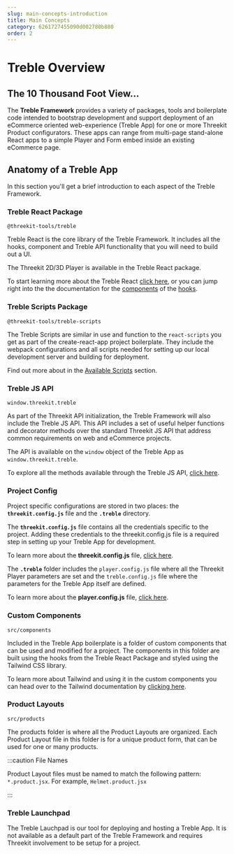 ```yaml
---
slug: main-concepts-introduction
title: Main Concepts
category: 6261727455090d002780b880
order: 2
---
```


# Treble Overview

## The 10 Thousand Foot View...

The **Treble Framework** provides a variety of packages, tools and boilerplate code intended to bootstrap development and support deployment of an eCommerce oriented web-experience (Treble App) for one or more Threekit Product configurators. These apps can range from multi-page stand-alone React apps to a simple Player and Form embed inside an existing eCommerce page.

## Anatomy of a Treble App

In this section you'll get a brief introduction to each aspect of the Treble Framework.

### Treble React Package

`@threekit-tools/treble`

Treble React is the core library of the Treble Framework. It includes all the hooks, component and Treble API functionality that you will need to build out a UI.

The Threekit 2D/3D Player is available in the Treble React package.

To start learning more about the Treble React [click here](main-concepts-treble-react), or you can jump right into the the documentation for the [components](components-overview) of the [hooks](hooks-overview).

### Treble Scripts Package

`@threekit-tools/treble-scripts`

The Treble Scripts are similar in use and function to the `react-scripts` you get as part of the create-react-app project boilerplate. They include the webpack configurations and all scripts needed for setting up our local development server and building for deployment.

Find out more about in the [Available Scripts](main-concepts-scripts) section.

### Treble JS API

`window.threekit.treble`

As part of the Threekit API initialization, the Treble Framework will also include the Treble JS API. This API includes a set of useful helper functions and decorator methods over the standard Threekit JS API that address common requirements on web and eCommerce projects.

The API is available on the `window` object of the Treble App as `window.threekit.treble`.

To explore all the methods available through the Treble JS API, [click here](treble-js-overview).

### Project Config

Project specific configurations are stored in two places: the **`threekit.config.js`** file and the **`.treble`** directory.

The **`threekit.config.js`** file contains all the credentials specific to the project. Adding these credentials to the threekit.config.js file is a required step in setting up your Treble App for development.

To learn more about the **threekit.config.js** file, [click here](main-concepts-threekit-config).

The **`.treble`** folder includes the `player.config.js` file where all the Threekit Player parameters are set and the `treble.config.js` file where the parameters for the Treble App itself are defined.

To learn more about the **player.config.js** file, [click here](main-concepts-player-config).

### Custom Components

`src/components`

Included in the Treble App boilerplate is a folder of custom components that can be used and modified for a project. The components in this folder are built using the hooks from the Treble React Package and styled using the Tailwind CSS library.

To learn more about Tailwind and using it in the custom components you can head over to the Tailwind documentation by [clicking here](https://tailwindcss.com/).

### Product Layouts

`src/products`

The products folder is where all the Product Layouts are organized. Each Product Layout file in this folder is for a unique product form, that can be used for one or many products.

:::caution File Names

Product Layout files must be named to match the following pattern: `*.product.jsx`. For example, `Helmet.product.jsx`

:::

### Treble Launchpad

The Treble Lauchpad is our tool for deploying and hosting a Treble App. It is not available as a default part of the Treble Framework and requires Threekit involvement to be setup for a project.
